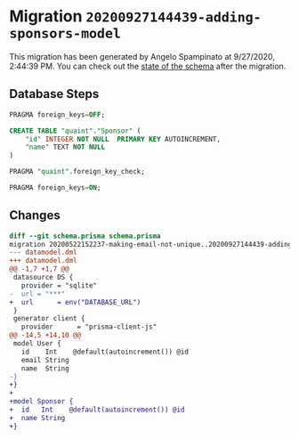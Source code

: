 # Migration `20200927144439-adding-sponsors-model`

This migration has been generated by Angelo Spampinato at 9/27/2020, 2:44:39 PM.
You can check out the [state of the schema](./schema.prisma) after the migration.

## Database Steps

```sql
PRAGMA foreign_keys=OFF;

CREATE TABLE "quaint"."Sponsor" (
    "id" INTEGER NOT NULL  PRIMARY KEY AUTOINCREMENT,
    "name" TEXT NOT NULL
)

PRAGMA "quaint".foreign_key_check;

PRAGMA foreign_keys=ON;
```

## Changes

```diff
diff --git schema.prisma schema.prisma
migration 20200522152237-making-email-not-unique..20200927144439-adding-sponsors-model
--- datamodel.dml
+++ datamodel.dml
@@ -1,7 +1,7 @@
 datasource DS {
   provider = "sqlite"
-  url = "***"
+  url      = env("DATABASE_URL")
 }
 generator client {
   provider      = "prisma-client-js"
@@ -14,5 +14,10 @@
 model User {
   id    Int    @default(autoincrement()) @id
   email String
   name  String
-}
+}
+
+model Sponsor {
+  id   Int    @default(autoincrement()) @id
+  name String
+}
```


